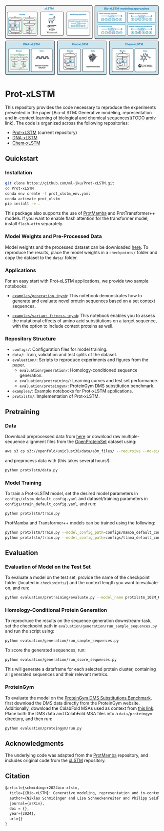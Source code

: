 <p align="center">
    <img src="assets/BioxLSTM_Overview.png" alt="xlstm"/>
</p>

# Prot-xLSTM

This repository provides the code necessary to reproduce the experiments presented in the paper [Bio-xLSTM: Generative modeling, representation and in-context learning of biological and chemical sequences](TODO arxiv link). The code is organized across the following repositories:

- [Prot-xLSTM](https://github.com/ml-jku/Prot-xLSTM) (current repository) 
- [DNA-xLSTM](https://github.com/ml-jku/DNA-xLSTM) 
- [Chem-xLSTM](https://github.com/ml-jku/Chem-xLSTM)

## Quickstart

### Installation

```bash
git clone https://github.com/ml-jku/Prot-xLSTM.git
cd Prot-xLSTM
conda env create -f prot_xlstm_env.yaml
conda activate prot_xlstm
pip install -e .
```

This package also supports the use of [ProtMamba](https://github.com/Bitbol-Lab/ProtMamba-ssm) and ProtTransformer++ models. If you want to enable flash attention for the transformer model, install `flash-attn` separately.

### Model Weights and Pre-Processed Data

Model weights and the processed dataset can be downloaded [here](https://ml.jku.at/research/Bio-xLSTM/downloads/Prot-xLSTM/data/). To reproduce the results, place the model weights in a `checkpoints/` folder and copy the dataset to the `data/` folder.

### Applications

For an easy start with Prot-xLSTM applications, we provide two sample notebooks:

- [`examples/generation.ipynb`](https://github.com/ml-jku/Prot-xLSTM/blob/main/examples/generation.ipynb): This notebook demonstrates how to generate and evaluate novel protein sequences based on a set context sequences. 

- [`examples/variant_fitness.ipynb`](https://github.com/ml-jku/Prot-xLSTM/blob/main/examples/variant_fitness.ipynb): This notebook enables you to assess the mutational effects of amino acid substitutions on a target sequence, with the option to include context proteins as well.

### Repository Structure

- `configs/`: Configuration files for model training.
- `data/`: Train, validation and test splits of the dataset. 
- `evaluation/`: Scripts to reproduce experiments and figures from the paper.
    - `evaluation/generation/`: Homology-conditioned sequence generation.
    - `evaluation/pretraining/`: Learning curves and test set performance.
    - `evaluation/proteingym/`: ProteinGym DMS substitution benchmark.
- `examples/`: Example notebooks for Prot-xLSTM applications.
- `protxlstm/`: Implementation of Prot-xLSTM.


## Pretraining

### Data

Download preprocessed data from [here](https://ml.jku.at/research/Bio-xLSTM/downloads/Prot-xLSTM/data/) or download raw multiple-sequence alignment files from the [OpenProteinSet](https://registry.opendata.aws/openfold/) dataset using:

```bash
aws s3 cp s3://openfold/uniclust30/data/a3m_files/ --recursive --no-sign-request --exclude "*" --include "*.a3m"
```

and preprocess data with (this takes several hours!):

```bash
python protxlstm/data.py
```

### Model Training

To train a Prot-xLSTM model, set the desired model parameters in `configs/xlstm_default_config.yaml` and dataset/training parameters in `configs/train_default_config.yaml`, and run:

```bash
python protxlstm/train.py
```

ProtMamba and Transformer++ models can be trained using the following:

```bash
python protxlstm/train.py --model_config_path=configs/mamba_default_config.yaml
python protxlstm/train.py --model_config_path=configs/llama_default_config.yaml
```

## Evaluation

### Evaluation of Model on the Test Set

To evaluate a model on the test set, provide the name of the checkpoint folder (located in `checkpoints/`) and the context length you want to evaluate on, and run:

```bash
python evaluation/pretraining/evaluate.py --model_name protxlstm_102M_60B --model_type xlstm --context_len 131072
```

### Homology-Conditional Protein Generation

To reprodruce the results on the sequence generation downstream-task, set the checkpoint path in `evaluation/generation/run_sample_sequences.py` and run the script using:

```bash
python evaluation/generation/run_sample_sequences.py
```

To score the generated sequences, run:

```bash
python evaluation/generation/run_score_sequences.py
```

This will generate a dataframe for each selected protein cluster, containing all generated sequences and their relevant metrics.

### ProteinGym

To evaluate the model on the [ProteinGym DMS Substitutions Benchmark](https://proteingym.org/), first download the DMS data directly from the ProteinGym website. Additionally, download the ColabFold MSAs used as context from [this link](https://drive.google.com/drive/folders/1BBiBpXKHvKR6h-2MYegnbCB0zoSlo9ym). Place both the DMS data and ColabFold MSA files into a `data/proteingym` directory, and then run:

```bash
python evaluation/proteingym/run.py
```


## Acknowledgments

The underlying code was adapted from the [ProtMamba](https://github.com/Bitbol-Lab/ProtMamba-ssm) repository, and includes original code from the [xLSTM](https://github.com/NX-AI/xlstm) repository.


## Citation

```latex
@article{schmidinger2024bio-xlstm,
  title={{Bio-xLSTM}: Generative modeling, representation and in-context learning of biological and chemical  sequences},
  author={Niklas Schmidinger and Lisa Schneckenreiter and Philipp Seidl and Johannes Schimunek and Pieter-Jan Hoedt and Johannes Brandstetter and Andreas Mayr and Sohvi Luukkonen and Sepp Hochreiter and Günter Klambauer},
  journal={arXiv},
  doi = {},
  year={2024},
  url={}
}
```
